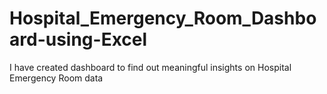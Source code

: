 # Hospital_Emergency_Room_Dashboard-using-Excel
I have created dashboard to find out meaningful insights on Hospital Emergency Room data
